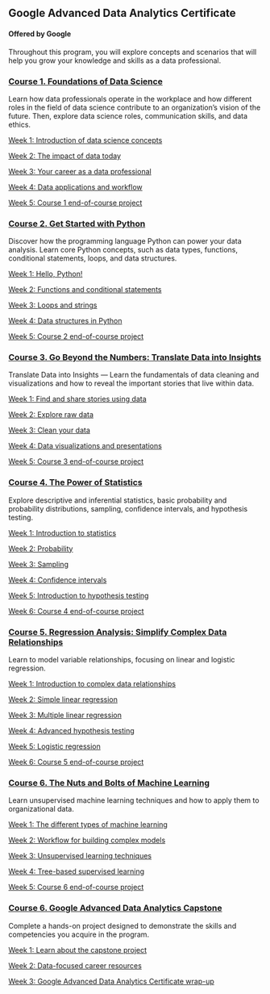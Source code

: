 ## Google Advanced Data Analytics Certificate
#### Offered by Google
Throughout this program, you will explore concepts and scenarios that will help you grow your knowledge and skills as a data professional.

### [Course 1. Foundations of Data Science ](https://github.com/kh4vv/Coursera/tree/origin/Google_DataScience/Course1)
Learn how data professionals operate in the workplace and how different roles in the field of data science contribute to an organization’s vision of the future. Then, explore data science roles, communication skills, and data ethics.

[Week 1: Introduction of data science concepts](https://github.com/kh4vv/Coursera/tree/origin/Google_DataScience/Course1/week1) 

[Week 2: The impact of data today](https://github.com/kh4vv/Coursera/tree/origin/Google_DataScience/Course1/week2)

[Week 3: Your career as a data professional](https://github.com/kh4vv/Coursera/tree/origin/Google_DataScience/course1/week3)

[Week 4: Data applications and workflow](https://github.com/kh4vv/Coursera/tree/origin/Google_DataScience/course1/week4)

[Week 5: Course 1 end-of-course project](https://github.com/kh4vv/Coursera/tree/origin/Google_DataScience/course1/week5)

### [Course 2. Get Started with Python](https://github.com/kh4vv/Coursera/tree/origin/Google_DataScience/Course2)
Discover how the programming language Python can power your data analysis. Learn core Python concepts, such as data types, functions, conditional statements, loops, and data structures.

[Week 1: Hello, Python! ](https://github.com/kh4vv/Coursera/tree/origin/Google_DataScience/Course2/week1) 

[Week 2: Functions and conditional statements](https://github.com/kh4vv/Coursera/tree/origin/Google_DataScience/Course2/week2)

[Week 3: Loops and strings](https://github.com/kh4vv/Coursera/tree/origin/Google_DataScience/Course2/week3)

[Week 4: Data structures in Python](https://github.com/kh4vv/Coursera/tree/origin/Google_DataScience/Course2/week4)

[Week 5: Course 2 end-of-course project](https://github.com/kh4vv/Coursera/tree/origin/Google_DataScience/Course2/week5)


### [Course 3. Go Beyond the Numbers: Translate Data into Insights](https://github.com/kh4vv/Coursera/tree/origin/Google_DataScience/Course3)
Translate Data into Insights — Learn the fundamentals of data cleaning and visualizations and how to reveal the important stories that live within data.

[Week 1: Find and share stories using data](https://github.com/kh4vv/Coursera/tree/origin/Google_DataScience/Course3/week1) 

[Week 2: Explore raw data](https://github.com/kh4vv/Coursera/tree/origin/Google_DataScience/Course3/week2)

[Week 3: Clean your data](https://github.com/kh4vv/Coursera/tree/origin/Google_DataScience/Course3/week3)

[Week 4: Data visualizations and presentations](https://github.com/kh4vv/Coursera/tree/origin/Google_DataScience/Course3/week4)

[Week 5: Course 3 end-of-course project](https://github.com/kh4vv/Coursera/tree/origin/Google_DataScience/Course3/week5)

### [Course 4. The Power of Statistics](https://github.com/kh4vv/Coursera/tree/origin/Google_DataScience/Course4)
Explore descriptive and inferential statistics, basic probability and probability distributions, sampling, confidence intervals, and hypothesis testing.

[Week 1: Introduction to statistics](https://github.com/kh4vv/Coursera/tree/origin/Google_DataScience/Course4/week1) 

[Week 2: Probability](https://github.com/kh4vv/Coursera/tree/origin/Google_DataScience/Course4/week2)

[Week 3: Sampling](https://github.com/kh4vv/Coursera/tree/origin/Google_DataScience/Course4/week3)

[Week 4: Confidence intervals](https://github.com/kh4vv/Coursera/tree/origin/Google_DataScience/Course4/week4)

[Week 5: Introduction to hypothesis testing](https://github.com/kh4vv/Coursera/tree/origin/Google_DataScience/Course4/week5)

[Week 6: Course 4 end-of-course project](https://github.com/kh4vv/Coursera/tree/origin/Google_DataScience/Course4/week6)

### [Course 5. Regression Analysis: Simplify Complex Data Relationships](https://github.com/kh4vv/Coursera/tree/origin/Google_DataScience/Course5)
Learn to model variable relationships, focusing on linear and logistic regression.

[Week 1: Introduction to complex data relationships](https://github.com/kh4vv/Coursera/tree/origin/Google_DataScience/Course5/week1) 

[Week 2: Simple linear regression](https://github.com/kh4vv/Coursera/tree/origin/Google_DataScience/Course5/week2)

[Week 3: Multiple linear regression](https://github.com/kh4vv/Coursera/tree/origin/Google_DataScience/Course5/week3)

[Week 4: Advanced hypothesis testing](https://github.com/kh4vv/Coursera/tree/origin/Google_DataScience/Course5/week4)

[Week 5: Logistic regression](https://github.com/kh4vv/Coursera/tree/origin/Google_DataScience/Course5/week5)

[Week 6: Course 5 end-of-course project](https://github.com/kh4vv/Coursera/tree/origin/Google_DataScience/Course5/week6)

### [Course 6. The Nuts and Bolts of Machine Learning](https://github.com/kh4vv/Coursera/tree/origin/Google_DataScience/Course6)
Learn unsupervised machine learning techniques and how to apply them to organizational data. 

[Week 1: The different types of machine learning](https://github.com/kh4vv/Coursera/tree/origin/Google_DataScience/Course6/week1) 

[Week 2: Workflow for building complex models](https://github.com/kh4vv/Coursera/tree/origin/Google_DataScience/Course6/week2)

[Week 3: Unsupervised learning techniques](https://github.com/kh4vv/Coursera/tree/origin/Google_DataScience/Course6/week3)

[Week 4: Tree-based supervised learning](https://github.com/kh4vv/Coursera/tree/origin/Google_DataScience/Course6/week4)

[Week 5: Course 6 end-of-course project](https://github.com/kh4vv/Coursera/tree/origin/Google_DataScience/Course6/week5)

### [Course 6. Google Advanced Data Analytics Capstone](https://github.com/kh4vv/Coursera/tree/origin/Google_DataScience/Course7)
 Complete a hands-on project designed to demonstrate the skills and competencies you acquire in the program. 

[Week 1: Learn about the capstone project](https://github.com/kh4vv/Coursera/tree/origin/Google_DataScience/Course7/week1) 

[Week 2: Data-focused career resources](https://github.com/kh4vv/Coursera/tree/origin/Google_DataScience/Course7/week2)

[Week 3: Google Advanced Data Analytics Certificate wrap-up](https://github.com/kh4vv/Coursera/tree/origin/Google_DataScience/Course7/week3)



